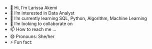 - 👋 Hi, I’m Larissa Akemi
- 👀 I’m interested in Data Analyst
- 🌱 I’m currently learning SQL, Python, Algorithm, Machine Learning
- 💞️ I’m looking to collaborate on 
- 📫 How to reach me ...
- 😄 Pronouns: She/her
- ⚡ Fun fact: 

<!---
Lariuki/Lariuki is a ✨ special ✨ repository because its `README.md` (this file) appears on your GitHub profile.
You can click the Preview link to take a look at your changes.
--->
